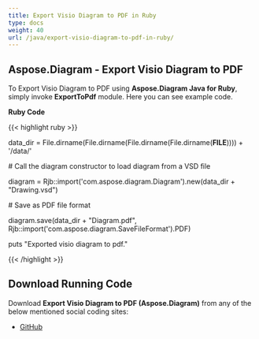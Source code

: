 ```yaml
---
title: Export Visio Diagram to PDF in Ruby
type: docs
weight: 40
url: /java/export-visio-diagram-to-pdf-in-ruby/
---
```


## **Aspose.Diagram - Export Visio Diagram to PDF**
To Export Visio Diagram to PDF using **Aspose.Diagram Java for Ruby**, simply invoke **ExportToPdf** module. Here you can see example code.

**Ruby Code**

{{< highlight ruby >}}

 data_dir = File.dirname(File.dirname(File.dirname(File.dirname(__FILE__)))) + '/data/'

\# Call the diagram constructor to load diagram from a VSD file

diagram = Rjb::import('com.aspose.diagram.Diagram').new(data_dir + "Drawing.vsd")

\# Save as PDF file format

diagram.save(data_dir + "Diagram.pdf", Rjb::import('com.aspose.diagram.SaveFileFormat').PDF)

puts "Exported visio diagram to pdf."

{{< /highlight >}}
## **Download Running Code**
Download **Export Visio Diagram to PDF (Aspose.Diagram)** from any of the below mentioned social coding sites:

- [GitHub](https://github.com/asposediagram/Aspose.Diagram-for-Java/blob/master/Plugins/Aspose_Diagram_Java_for_Ruby/lib/asposediagramjava/Export/exporttopdf.rb)
